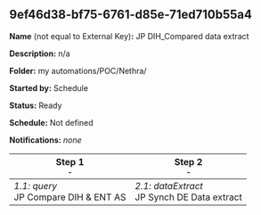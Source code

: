 ## 9ef46d38-bf75-6761-d85e-71ed710b55a4

**Name** (not equal to External Key)**:** JP DIH_Compared data extract

**Description:** n/a

**Folder:** my automations/POC/Nethra/

**Started by:** Schedule

**Status:** Ready

**Schedule:** Not defined

**Notifications:** _none_


| Step 1<br>_<small>-</small>_ | Step 2<br>_<small>-</small>_ |
| --- | --- |
| _1.1: query_<br>JP Compare DIH & ENT AS | _2.1: dataExtract_<br>JP Synch DE Data extract |
